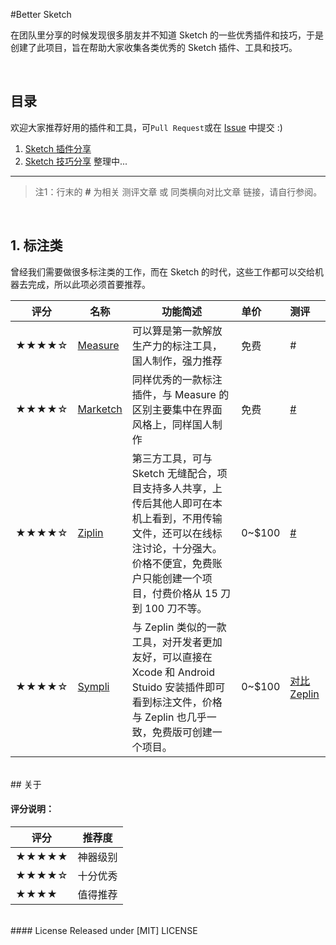 
#Better Sketch

在团队里分享的时候发现很多朋友并不知道 Sketch 的一些优秀插件和技巧，于是创建了此项目，旨在帮助大家收集各类优秀的 Sketch 插件、工具和技巧。

<br>

## 目录

欢迎大家推荐好用的插件和工具，可`Pull Request`或在 [Issue] 中提交 :)

1. [Sketch 插件分享](./README.md)
2. [Sketch 技巧分享](./Sketch-Tips-Tricks.md) 整理中...

---
>注1：行末的 **#** 为相关 测评文章 或 同类横向对比文章 链接，请自行参阅。  

<br>

## 1. 标注类

曾经我们需要做很多标注类的工作，而在 Sketch 的时代，这些工作都可以交给机器去完成，所以此项必须首要推荐。

评分   | 名称  | 功能简述 | 单价 | 测评
----- | ----- | ------ | :----- | :-----
★★★★☆ | [Measure](http://utom.design/measure/) | 可以算是第一款解放生产力的标注工具，国人制作，强力推荐 | 免费 | #
★★★★☆ | [Marketch](https://github.com/tudou527/marketch) | 同样优秀的一款标注插件，与 Measure 的区别主要集中在界面风格上，同样国人制作 | 免费 | [#](https://www.macstories.net/reviews/1password-4-for-mac-review/)
★★★★☆ | [Ziplin](https://zeplin.io/) | 第三方工具，可与 Sketch 无缝配合，项目支持多人共享，上传后其他人即可在本机上看到，不用传输文件，还可以在线标注讨论，十分强大。价格不便宜，免费账户只能创建一个项目，付费价格从 15 刀到 100 刀不等。 | 0~$100 | [#](https://www.zhihu.com/question/27713420)
★★★★☆ | [Sympli](https://sympli.io/) | 与 Zeplin 类似的一款工具，对开发者更加友好，可以直接在 Xcode 和 Android Stuido 安装插件即可看到标注文件，价格与 Zeplin 也几乎一致，免费版可创建一个项目。 | 0~$100 | [对比 Zeplin](https://designtongue.me/sketch-plugin-zeplin-vs-sympli/)

<br>
## 关于

#### 评分说明：

评分   | 推荐度
----- | -----
★★★★★ | 神器级别
★★★★☆ | 十分优秀
★★★★  | 值得推荐


<br>
#### License
Released under [MIT] LICENSE


[issue]: https://github.com/zifeixu85/Better-Sketch/issues
[反馈]: https://github.com/zifeixu85/Better-Sketch/issues/new
[MIT]: https://rem.mit-license.org/